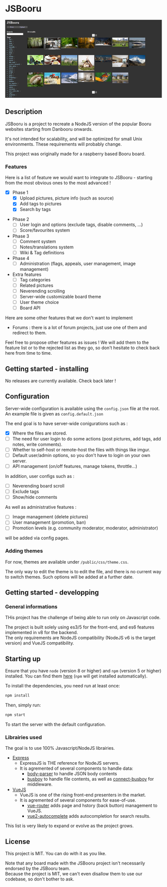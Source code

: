 # JSBooru

![JSBooru screenshot](docs/images/screenshot.png)

## Description

JSBooru is a project to recreate a NodeJS version of the popular Booru websites starting from Danbooru onwards.

It's not intended for scalability, and will be optimized for small Unix environments. These requirements will probably change.

This project was originally made for a raspberry based Booru board.

### Features

Here is a list of feature we would want to integrate to JSBooru - starting from the most obvious ones to the most advanced !

- [x] Phase 1
  - [x] Upload pictures, picture info (such as source)
  - [x] Add tags to pictures
  - [x] Search by tags
- Phase 2
  - [ ] User login and options (exclude tags, disable comments, ...)
  - [ ] Score/favourites system
- Phase 3
  - [ ] Comment system
  - [ ] Notes/translations system
  - [ ] Wiki & Tag definitions
- Phase 4
  - [ ] Administration (flags, appeals, user management, image management)
- Extra features
  - [ ] Tag categories
  - [ ] Related pictures
  - [ ] Neverending scrolling
  - [ ] Server-wide customizable board theme
  - [ ] User theme choice
  - [ ] Board API

Here are some other features that we don't want to implement

- Forums : there is a lot of forum projects, just use one of them and redirect to them.

Feel free to propose other features as issues ! We will add them to the feature list or to the rejected list as they go, so don't hesitate to check back here from time to time.

## Getting started - installing

No releases are currently available. Check back later !

## Configuration

Server-wide configuration is available using the `config.json` file at the root.
An example file is given as `config.default.json`

The end goal is to have server-wide conigurations such as :

- [x] Where the files are stored.
- [ ] The need for user login to do some actions (post pictures, add tags, add notes, write comments).
- [ ] Whether to self-host or remote-host the files with things like imgur.
- [ ] Default user/admin options, so you don't have to login on your own server.
- [ ] API management (on/off features, manage tokens, throttle...)

In addition, user configs such as :

- [ ] Neverending board scroll
- [ ] Exclude tags
- [ ] Show/hide comments

As well as administrative features :

- [ ] Image management (delete pictures)
- [ ] User management (promotion, ban)
- [ ] Promotion levels (e.g. community moderator, moderator, administrator)

will be added via config pages.

### Adding themes

For now, themes are available under `/public/css/theme.css`.

The only way to edit the theme is to edit the file, and there is no current way to switch themes. Such options will be added at a further date.

## Getting started - developping

### General informations

THis project has the challenge of being able to run only on Javascript code.

The project is built solely using es3/5 for the front-end, and es6 features implemented in v8 for the backend.  
The only requirements are NodeJS compatibility (NodeJS v6 is the target version) and VueJS compatibility.

## Starting up

Ensure that you have `node` (version 8 or higher) and `npm` (version 5 or higher) installed. You can find them [here](https://nodejs.org/en/) (`npm` will get installed automatically).

To install the dependencies, you need run at least once:

```bash
npm install
```

Then, simply run:

```bash
npm start
```

To start the server with the default configuration.

### Librairies used

The goal is to use 100% Javascript/NodeJS librairies.

- [Express](http://expressjs.com/)
  - ExpressJS is THE reference for NodeJS servers.
  - It is agremented of several components to handle data:
    - [body-parser](https://github.com/expressjs/body-parser) to handle JSON body contents
    - [busboy](https://github.com/mscdex/busboy) to handle file contents, as well as [connect-busboy](https://github.com/mscdex/connect-busboy) for middleware.
- [VueJS](http://vuejs.org/)
  - VueJS is one of the rising front-end presenters in the market.
  - It is agremented of several components for ease-of-use.
    - [vue-router](https://router.vuejs.org/) adds page and hstory (back button) management to VueJS.
    - [vue2-autocomplete](https://github.com/BosNaufal/vue2-autocomplete) adds autocompletion for search results.

This list is very likely to expand or evolve as the project grows.

## License

This project is MIT. You can do with it as you like.

Note that any board made with the JSBooru project isn't necessarily endorsed by the JSBooru team.  
Because the project is MIT, we can't even disallow them to use our codebase, so don't bother to ask.
